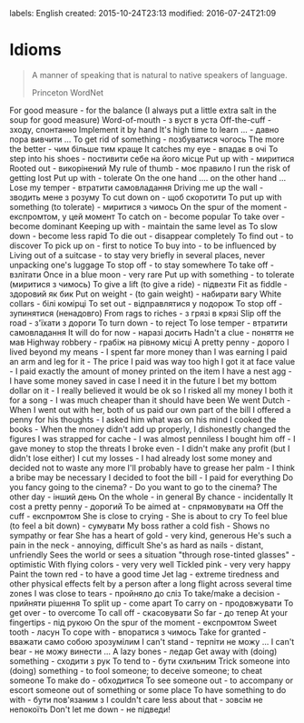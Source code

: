 labels: English
created: 2015-10-24T23:13
modified: 2016-07-24T21:09

# Idioms

> A manner of speaking that is natural to native speakers of language.
>
> Princeton WordNet

For good measure - for the balance (I always put a little extra salt in the soup for good measure)
Word-of-mouth - з вуст в уста
Off-the-cuff - зходу, спонтанно
Implement it by hand
It's high time to learn ... - давно пора вивчити ...
To get rid of something - позбуватися чогось
The more the better - чим більше тим краще
It catches my eye - впадає в очі
To step into his shoes - постивити себе на його місце
Put up with - миритися
Rooted out - викорінений
My rule of thumb - моє правило
I run the risk of getting lost
Put up with - tolerate
On the one hand .... on the other hand ...
Lose my temper - втратити самовладання
Driving me up the wall - зводить мене з розуму
To cut down on - щоб скоротити
To put up with something (to tolerate) - миритися з чимось
On the spur of the moment - експромтом, у цей момент
To catch on - become popular
To take over - become dominant
Keeping up with - maintain the same level as
To slow down - become less rapid
To die out - disappear completely
To find out - to discover
To pick up on - first to notice
To buy into - to be influenced by
Living out of a suitcase - to stay very briefly in several places, never unpacking one's luggage
To stop off - to stay somewhere
To take off - взлітати
Once in a blue moon - very rare
Put up with something - to tolerate (миритися з чимось)
To give a lift (to give a ride) - підвезти
Fit as fiddle - здоровий як бик
Put on weight - (to gain weight) - набирати вагу
White collars - білі комірці
To set out - відправлятися у подорож
To stop off - зупинятися (ненадовго)
From rags to riches - з грязі в крязі
Slip off the road - з'їхати з дороги
To turn down - to reject
To lose temper - втратити самовладання
It will do for now - наразі досить
Hadn't a clue - поняття не мав
Highway robbery - грабіж на рівному місці
A pretty penny - дорого
I lived beyond my means - I spent far more money than I was earning
I paid an arm and leg for it - The price I paid was way too high
I got it at face value - I paid exactly the amount of money printed on the item
I have a nest agg - I have some money saved in case I need it in the future
I bet my bottom dollar on it - I really believed it would be ok so I risked all my money
I both it for a song - I was much cheaper than it should have been
We went Dutch - When I went out with her, both of us paid our own part of the bill
I offered a penny for his thoughts - I asked him what was on his mind
I cooked the books - When the money didn't add up properly, I dishonestly changed the figures
I was strapped for cache - I was almost penniless
I bought him off - I gave money to stop the threats
I broke even - I didn't make any profit (but I didn't lose either)
I cut my losses - I had already lost some money and decided not to waste any more
I'll probably have to grease her palm - I think a bribe may be necessary
I decided to foot the bill - I paid for everything
Do you fancy going to the cinema? - Do you want to go to the cinema?
The other day - інший день
On the whole - in general
By chance - incidentally
It cost a pretty penny - дорогий
To be aimed at - спрямовувати на
Off the cuff - експромтом
She is close to crying - She is about to cry
To feel blue (to feel a bit down) - сумувати
My boss rather a cold fish - Shows no sympathy or fear
She has a heart of gold - very kind, generous
He's such a pain in the neck - annoying, difficult
She's as hard as nails - distant, unfriendly
Sees the world or sees a situation "through rose-tinted glasses" - optimistic
With flying colors - very very well
Tickled pink - very very happy
Paint the town red - to have a good time
Jet lag - extreme tiredness and other physical effects felt by a person after a long flight across several time zones
I was close to tears - пройняло до сліз
To take/make a decision - прийняти рішення
To split up - come apart
To carry on - продовжувати
To get over - to overcome
To call off - скасовувати
So far - до тепер
At your fingertips - під рукою
On the spur of the moment - експромтом
Sweet tooth - ласун
To cope with - впоратися з чимось
Take for granted - вважати само собою зрозумілим
I can't stand - терпіти не можу ...
I can't bear - не можу винести ...
A lazy bones - ледар
Get away with (doing) something - сходити з рук
To tend to - бути схильним
Trick someone into (doing) something - to fool someone; to deceive someone; to cheat someone
To make do - обходитися
To see someone out - to accompany or escort someone out of something or some place
To have something to do with - бути пов'язаним з
I couldn't care less about that - зовсім не непокоїть
Don't let me down - не підведи!
